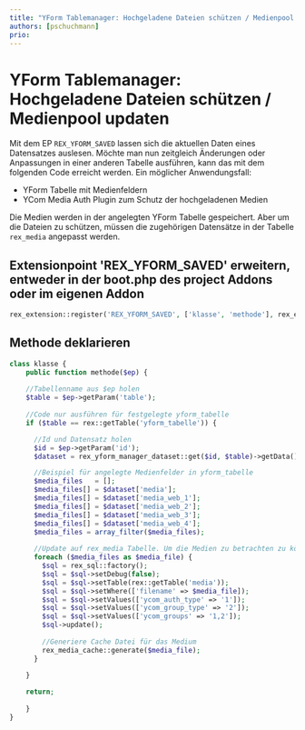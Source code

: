 ```yaml
---
title: "YForm Tablemanager: Hochgeladene Dateien schützen / Medienpool updaten"
authors: [pschuchmann]
prio:
---
```


# YForm Tablemanager: Hochgeladene Dateien schützen / Medienpool updaten

Mit dem EP `REX_YFORM_SAVED` lassen sich die aktuellen Daten eines Datensatzes auslesen. Möchte man nun zeitgleich Änderungen oder Anpassungen in einer anderen Tabelle ausführen, kann das mit dem folgenden Code erreicht werden. Ein möglicher Anwendungsfall:

- YForm Tabelle mit Medienfeldern
- YCom Media Auth Plugin zum Schutz der hochgeladenen Medien

Die Medien werden in der angelegten YForm Tabelle gespeichert. Aber um die Dateien zu schützen, müssen die zugehörigen Datensätze in der Tabelle `rex_media` angepasst werden.

## Extensionpoint 'REX_YFORM_SAVED' erweitern, entweder in der boot.php des project Addons oder im eigenen Addon

```php
rex_extension::register('REX_YFORM_SAVED', ['klasse', 'methode'], rex_extension::LATE);
```

## Methode deklarieren

```php
class klasse {
	public function methode($ep) {
    
    //Tabellenname aus $ep holen
    $table = $ep->getParam('table');
    
    //Code nur ausführen für festgelegte yform_tabelle
    if ($table == rex::getTable('yform_tabelle')) {

      //Id und Datensatz holen
      $id = $ep->getParam('id');
      $dataset = rex_yform_manager_dataset::get($id, $table)->getData();

      //Beispiel für angelegte Medienfelder in yform_tabelle
      $media_files   = [];
      $media_files[] = $dataset['media'];
      $media_files[] = $dataset['media_web_1'];
      $media_files[] = $dataset['media_web_2'];
      $media_files[] = $dataset['media_web_3'];
      $media_files[] = $dataset['media_web_4'];
      $media_files = array_filter($media_files);
      
      //Update auf rex_media Tabelle. Um die Medien zu betrachten zu können, muss der Nutzer eingeloggt sein und wenigstens einer Gruppe zugehörig sein mit Id 1 und/oder 2.
      foreach ($media_files as $media_file) {
        $sql = rex_sql::factory();
        $sql = $sql->setDebug(false);
        $sql = $sql->setTable(rex::getTable('media'));
        $sql = $sql->setWhere(['filename' => $media_file]);
        $sql = $sql->setValues(['ycom_auth_type' => '1']);
        $sql = $sql->setValues(['ycom_group_type' => '2']);
        $sql = $sql->setValues(['ycom_groups' => '1,2']);
        $sql->update();
        
        //Generiere Cache Datei für das Medium
        rex_media_cache::generate($media_file);
      }

    }
    
    return;
    
	}
}
```

